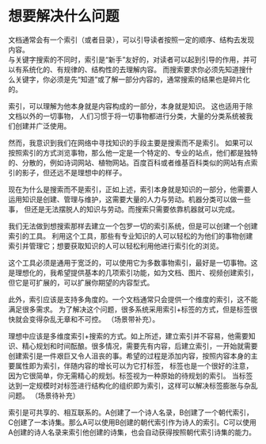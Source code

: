 # 想要解决什么问题
文档通常会有一个索引（或者目录），可以引导读者按照一定的顺序、结构去发现内容。  
与关键字搜索的不同时，索引是“新手”友好的，对读者可以起到引导的作用，并可以有系统化的、有规律的、结构性的去理解内容。
而搜索要求你必须先知道搜什么关键字，你必须是先“知道”或了解一部分内容的，通常搜索的结果也是碎片化的。

索引，可以理解为他本身就是内容构成的一部分，本身就是知识。
这也适用于除文档以外的一切事物， 人们习惯于将一切事物都进行分类，大量的分类系统被我们创建并广泛使用。  

然而，我意识到我们在网络中寻找知识的手段主要是搜索而不是索引。 如果可以按照索引的方式浏览事物，那么他一定是一个特定的、专业的站点，他们都是独特的、分散的，例如诗词网站、植物网站。百度百科或者维基百科类似的网站有点索引的影子，但还远不是理想中的样子。

现在为什么是搜索而不是索引，正如上述，索引本身就是知识的一部分，他需要人运用知识是创建、管理与维护，这需要大量的人力与劳动。机器分类可以做一些事， 但还是无法摆脱人的知识与劳动。而搜索只需要依靠机器就可以完成。

我们无法做到想搜索那样去建立一个包罗一切的索引系统，但是可以创建一个创建索引的工具。 利用这个工具，那些有专业知识的人可以轻松的为他们的事物创建索引并管理它；想要获取知识的人可以轻松利用他进行索引化的浏览。

这个工具必须是通用于宽泛的，可以使用它为多数事物索引，最好是一切事物。这是理想化的，我希望提供基本的几项索引功能，如为文档、图片、视频创建索引，但它是可扩展的，可以扩展你期望的内容型式。

此外，索引应该是支持多角度的。一个文档通常只会提供一个维度的索引，这不能满足很多需求。 为了解决这个问题，很多系统采用索引+标签的方式，但是标签很快就会变得杂乱无章和不可控。
（场景带补充）。

理想中应该是多维度索引+搜索的方式。如上所述，建立索引并不容易，他需要知识、精心规划和时间酝酿。很多情况，需要先有内容，后建立索引，一开始就需要创建索引是一件艰巨又令人沮丧的事。希望的过程是添加内容，按照内容本身的主要属性即为索引，伴随内容的增长可以为它打标签， 标签也是一个很好的注意，因为它很简单，你无需精心的规划。标签视为一种原始的待规划的索引。 当标签达到一定规模时对标签进行结构化的组织即为索引，这样可以解决标签膨胀与杂乱问题。
（场景待补充）

索引是可共享的、相互联系的。A创建了一个诗人名录，B创建了一个朝代索引，C创建了一本诗集。那么A可以使用B创建的朝代索引作为诗人的索引。C可以使用A创建的诗人名录来索引他创建的诗集，也会自动获得按照朝代索引诗集的能力。
